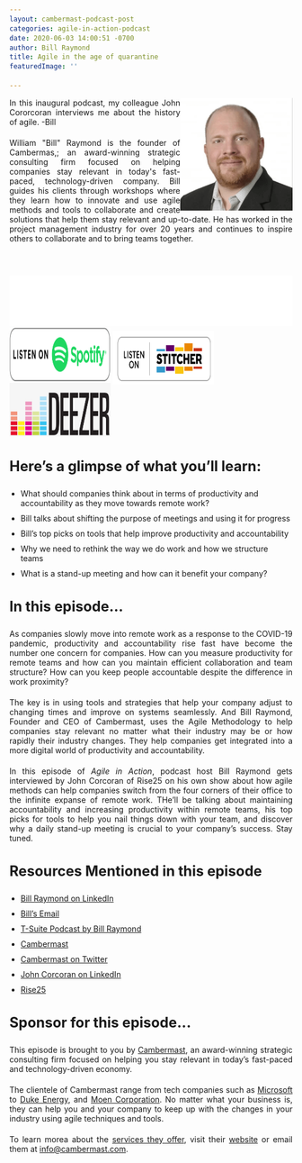```yaml
---
layout: cambermast-podcast-post
categories: agile-in-action-podcast
date: 2020-06-03 14:00:51 -0700
author: Bill Raymond
title: Agile in the age of quarantine
featuredImage: ''

---
```

<img src="/uploads/bill-raymond.png" style="float:right;" width="200"/> In this inaugural podcast, my colleague John Cororcoran interviews me about the history of agile. -Bill

William "Bill" Raymond is the founder of Cambermas,; an award-winning strategic consulting firm focused on helping companies stay relevant in today's fast-paced, technology-driven company. Bill guides his clients through workshops where they learn how to innovate and use agile methods and tools to collaborate and create solutions that help them stay relevant and up-to-date. He has worked in the project management industry for over 20 years and continues to inspire others to collaborate and to bring teams together.

<p> </p>

<iframe style="border: none" src="//html5-player.libsyn.com/embed/episode/id/14427992/height/90/theme/custom/thumbnail/yes/direction/backward/render-playlist/no/custom-color/87A93A/" height="90" width="100%" scrolling="no"  allowfullscreen webkitallowfullscreen mozallowfullscreen oallowfullscreen msallowfullscreen></iframe> 

<div class="podwrap"> <a href="[https://open.spotify.com/show/6ntGFKgVK1vurtfFBCCwLq](https://open.spotify.com/show/6ntGFKgVK1vurtfFBCCwLq "https://open.spotify.com/show/6ntGFKgVK1vurtfFBCCwLq")" target="_blank" rel="noopener"><img class="alignnone wp-image-1313" src="/uploads/listen-spotify.png" alt="Listen to Spotify" width="180" height="95" /></a> <a href="[https://www.stitcher.com/podcast/rise25-media/agile-in-action-with-bill-raymond](https://www.stitcher.com/podcast/rise25-media/agile-in-action-with-bill-raymond "https://www.stitcher.com/podcast/rise25-media/agile-in-action-with-bill-raymond")" target="_blank" rel="noopener"> <img class="alignnone wp-image-1318" src="/uploads/sticher-min.png" alt="sticher" width="180" height="95" style="top: 6px; position: relative;" /> </a> <a href="[https://www.deezer.com/show/1285692](https://www.deezer.com/show/1285692 "https://www.deezer.com/show/1285692")" target="_blank" rel="noopener"><img class="alignnone wp-image-1318" src="/uploads/deezer-logo.png" alt="Deezer" width="180" height="95" /></a></div>

### **Here’s a glimpse of what you’ll learn:**

* What should companies think about in terms of productivity and accountability as they move towards remote work?
* Bill talks about shifting the purpose of meetings and using it for progress
* Bill’s top picks on tools that help improve productivity and accountability
* Why we need to rethink the way we do work and how we structure teams
* What is a stand-up meeting and how can it benefit your company?

### **In this episode…**

As companies slowly move into remote work as a response to the COVID-19 pandemic, productivity and accountability rise fast have become the number one concern for companies. How can you measure productivity for remote teams and how can you maintain efficient collaboration and team structure? How can you keep people accountable despite the difference in work proximity?

The key is in using tools and strategies that help your company adjust to changing times and improve on systems seamlessly. And Bill Raymond, Founder and CEO of Cambermast, uses the Agile Methodology to help companies stay relevant no matter what their industry may be or how rapidly their industry changes. They help companies get integrated into a more digital world of productivity and accountability.

In this episode of _Agile in Action_, podcast host Bill Raymond gets interviewed by John Corcoran of Rise25 on his own show about how agile methods can help companies switch from the four corners of their office to the infinite expanse of remote work. THe’ll be talking about maintaining accountability and increasing productivity within remote teams, his top picks for tools to help you nail things down with your team, and discover why a daily stand-up meeting is crucial to your company’s success. Stay tuned.

### **Resources Mentioned in this episode**

* [Bill Raymond on LinkedIn](https://www.linkedin.com/in/williamraymond)
* [Bill’s Email](http://bill.raymond@cambermast.com)
* [T-Suite Podcast by Bill Raymond](http://techgenix.com/podcast/the-t-suite/)
* [Cambermast](https://www.cambermast.com/)
* [Cambermast on Twitter](https://twitter.com/cambermast?lang=en)
* [John Corcoran on LinkedIn](https://www.linkedin.com/in/corcoran)
* [Rise25](http://rise25.com)

### **Sponsor for this episode...**

This episode is brought to you by [Cambermast](https://www.cambermast.com/), an award-winning strategic consulting firm focused on helping you stay relevant in today’s fast-paced and technology-driven economy.

The clientele of Cambermast range from tech companies such as [Microsoft](https://www.microsoft.com/en-ph) to [Duke Energy](https://www.duke-energy.com/home), and [Moen Corporation](https://www.moen.com/about-moen/moen-offices). No matter what your business is, they can help you and your company to keep up with the changes in your industry using agile techniques and tools.

To learn morea about the [services they offer](https://www.cambermast.com/services/), visit their [website](http://www.cambermast.com) or email them at [info@cambermast.com](mailto:info@cambermast.com).

<style>ul{list-style:disc;padding-left:20px;}p{text-align:justify;margin-bottom:20px;} ul li{margin-bottom:10px;}h3{font-size:25px;}.featured-image-section .featured-image-secondary-div{padding:20px;}.featured-image-secondary{display:none;}</style>